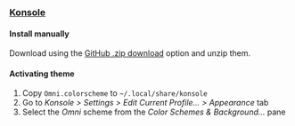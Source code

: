 ### [Konsole](https://konsole.kde.org/)

#### Install manually

Download using the [GitHub .zip download](https://github.com/getomni/konsole/archive/master.zip) option and unzip them.

#### Activating theme

1.  Copy `Omni.colorscheme` to `~/.local/share/konsole`
2.  Go to _Konsole > Settings > Edit Current Profile… > Appearance_ tab
3.  Select the _Omni_ scheme from the _Color Schemes & Background…_ pane
